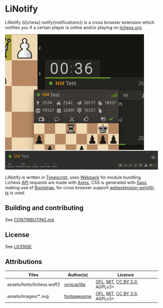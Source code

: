 # LiNotify

LiNotify (li[chess] notify{notifications}) is a cross browser extension which notifies you if a certain player is online and/or playing on [lichess.org](https://www.lichess.org).

<img src="https://raw.githubusercontent.com/mpunkenhofer/linotify/master/assets/images/linotify_demo1.png" alt="linotify demo1"/>
<img src="https://raw.githubusercontent.com/mpunkenhofer/linotify/master/assets/images/linotify_demo2.png" alt="linotify demo2"/>


LiNotify is written in [Typescript](https://www.typescriptlang.org/), uses [Webpack](https://webpack.js.org/) for module 
bundling. Lichess [API](https://lichess.org/api) requests are made with [Axios](https://github.com/axios/axios), CSS is generated with [Sass](https://sass-lang.com/), making use of [Bootstrap](https://getbootstrap.com/), for cross browser support [webextension-polyfill-ts](https://github.com/Lusito/webextension-polyfill-ts) is used.

## Building and contributing

See [CONTRIBUTING.md](/CONTRIBUTING.md).

## License

See [LICENSE](/LICENSE).

## Attributions
Files | Author(s) | Licence
---|---|---
assets/fonts/lichess.woff2 | [ornicar/lila](https://github.com/ornicar/lila/blob/master/public/font/lichess.woff2) | [OFL](http://scripts.sil.org/cms/scripts/page.php?site_id=nrsi&id=OFL), [MIT](https://github.com/primer/octicons/blob/master/LICENSE), [CC BY 3.0](https://creativecommons.org/licenses/by/3.0/), AGPLv3+
assets/images/*.svg | [fontawesome](https://fontawesome.com/) | [OFL](http://scripts.sil.org/cms/scripts/page.php?site_id=nrsi&id=OFL), [MIT](https://github.com/primer/octicons/blob/master/LICENSE), [CC BY 3.0](https://creativecommons.org/licenses/by/3.0/), AGPLv3+


  
